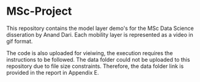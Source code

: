 # MSc-Project
This repository contains the model layer demo's for the MSc Data Science disseration by Anand Dari.
Each mobility layer is represented as a video in gif format.

The code is also uploaded for vieiwing, the execution requires the instructions to be followed. 
The data folder could not be uploaded to this repository due to file size constraints. Therefore, the data folder link is provided in the report in Appendix E.
